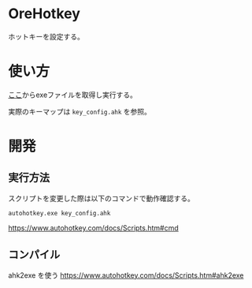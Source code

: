 OreHotkey
===

ホットキーを設定する。

# 使い方

[ここ](https://github.com/rice10t/OreHotkey/releases)からexeファイルを取得し実行する。

実際のキーマップは `key_config.ahk` を参照。

# 開発

## 実行方法

スクリプトを変更した際は以下のコマンドで動作確認する。

```
autohotkey.exe key_config.ahk
```

https://www.autohotkey.com/docs/Scripts.htm#cmd

## コンパイル

ahk2exe を使う
https://www.autohotkey.com/docs/Scripts.htm#ahk2exe